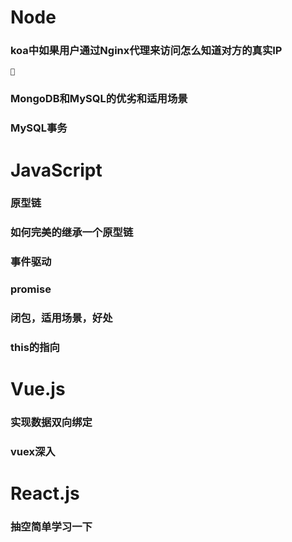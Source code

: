# Node
### koa中如果用户通过Nginx代理来访问怎么知道对方的真实IP
    
### MongoDB和MySQL的优劣和适用场景


### MySQL事务

# JavaScript
### 原型链
### 如何完美的继承一个原型链
### 事件驱动
### promise
### 闭包，适用场景，好处
### this的指向



# Vue.js
### 实现数据双向绑定
### vuex深入


# React.js
### 抽空简单学习一下